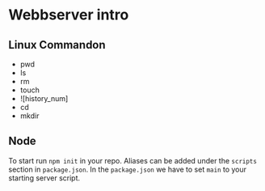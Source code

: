 # Webbserver intro

## Linux Commandon
- pwd
- ls
- rm
- touch
- ![history_num]
- cd 
- mkdir

## Node
To start run `npm init` in your repo. Aliases can be added under the `scripts` section in `package.json`. In the `package.json` we have to set `main` to your starting server script.
